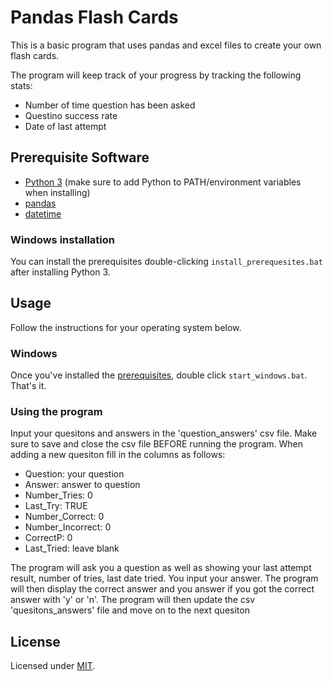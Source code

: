 # Pandas Flash Cards

This is a basic program that uses pandas and excel files to create your own flash cards.

The program will keep track of your progress by tracking the following stats:
- Number of time question has been asked
- Questino success rate
- Date of last attempt


## Prerequisite Software

- [Python 3](https://www.python.org/) (make sure to add Python to PATH/environment variables when installing)
- [pandas](https://pandas.pydata.org/)
- [datetime](https://github.com/SeleniumHQ/selenium/](https://docs.python.org/3/library/datetime.html))


### Windows installation

You can install the prerequisites double-clicking `install_prerequesites.bat` after installing Python 3.

## Usage
     
Follow the instructions for your operating system below.

### Windows

Once you've installed the [prerequisites](#prerequisite-software), double click `start_windows.bat`. That's it. 

### Using the program
Input your quesitons and answers in the 'question_answers' csv file. Make sure to save and close the csv file BEFORE running the program.
When adding a new quesiton fill in the columns as follows:

- Question: your question
- Answer: answer to question
- Number_Tries: 0
- Last_Try: TRUE
- Number_Correct: 0
- Number_Incorrect: 0
- CorrectP: 0
- Last_Tried: leave blank
  
The program will ask you a question as well as showing your last attempt result, number of tries, last date tried.
You input your answer. The program will then display the correct answer and you answer if you got the correct answer with 'y' or 'n'. The program will then update the csv 'quesitons_answers' file and move on to the next quesiton



## License

Licensed under [MIT]((https://opensource.org/license/mit/)).
